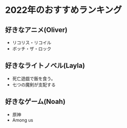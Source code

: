 # 2022年のおすすめランキング

## 好きなアニメ(Oliver)
- リコリス・リコイル
- ボッチ・ザ・ロック

## 好きなライトノベル(Layla)
- 死亡遊戯で飯を食う。
- 七つの魔剣が支配する

## 好きなゲーム(Noah)
- 原神
- Among us
